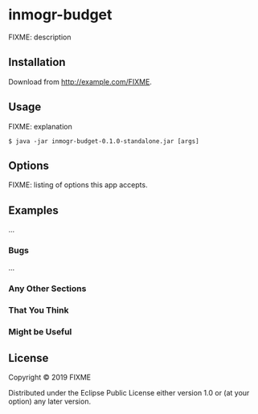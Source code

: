 # inmogr-budget

FIXME: description

## Installation

Download from http://example.com/FIXME.

## Usage

FIXME: explanation

    $ java -jar inmogr-budget-0.1.0-standalone.jar [args]

## Options

FIXME: listing of options this app accepts.

## Examples

...

### Bugs

...

### Any Other Sections
### That You Think
### Might be Useful

## License

Copyright © 2019 FIXME

Distributed under the Eclipse Public License either version 1.0 or (at
your option) any later version.
